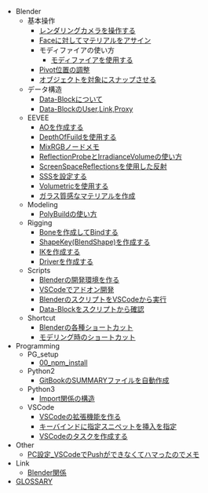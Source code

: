 - Blender
  - 基本操作
    - [レンダリングカメラを操作する](docs/10_Blender/basic_operation/blender_render_cam.md)
    - [Faceに対してマテリアルをアサイン](docs/10_Blender/basic_operation/face_assign.md)
    - モディファイアの使い方
      - [モディファイアを使用する](docs/10_Blender/basic_operation/modifier/00_start_modifier.md)
    - [Pivot位置の調整](docs/10_Blender/basic_operation/object_pivot.md)
    - [オブジェクトを対象にスナップさせる](docs/10_Blender/basic_operation/snap_object.md)
  - データ構造
    - [Data-Blockについて](docs/10_Blender/data_structure/data_block.md)
    - [Data-BlockのUser,Link,Proxy](docs/10_Blender/data_structure/user_link_proxy.md)
  - EEVEE
    - [AOを作成する](docs/10_Blender/EEVEE/AOを作成する.md)
    - [DepthOfFuildを使用する](docs/10_Blender/EEVEE/DepthOfFuildを使用する.md)
    - [MixRGBノードメモ](docs/10_Blender/EEVEE/MixRGBノードメモ.md)
    - [ReflectionProbeとIrradianceVolumeの使い方](docs/10_Blender/EEVEE/ReflectionProbeとIrradianceVolumeの使い方.md)
    - [ScreenSpaceReflectionsを使用した反射](docs/10_Blender/EEVEE/ScreenSpaceReflectionsを使用した反射.md)
    - [SSSを設定する](docs/10_Blender/EEVEE/SSSを設定する.md)
    - [Volumetricを使用する](docs/10_Blender/EEVEE/Volumetricを使用する.md)
    - [ガラス質感なマテリアルを作成](docs/10_Blender/EEVEE/ガラス質感なマテリアルを作成.md)
  - Modeling
    - [PolyBuildの使い方](docs/10_Blender/Modeling/poly_build.md)
  - Rigging
    - [Boneを作成してBindする](docs/10_Blender/Rigging/00_create_Armature.md)
    - [ShapeKey(BlendShape)を作成する](docs/10_Blender/Rigging/blend_shape.md)
    - [IKを作成する](docs/10_Blender/Rigging/create_ik.md)
    - [Driverを作成する](docs/10_Blender/Rigging/drivers.md)
  - Scripts
    - [Blenderの開発環境を作る](docs/10_Blender/Scripts/00_VS_code_blender.md)
    - [VSCodeでアドオン開発](docs/10_Blender/Scripts/01_VSCode_addon.md)
    - [BlenderのスクリプトをVSCodeから実行](docs/10_Blender/Scripts/05_VSCode_send_script.md)
    - [Data-Blockをスクリプトから確認](docs/10_Blender/Scripts/10_Data_block_access.md)
  - Shortcut
    - [Blenderの各種ショートカット](docs/10_Blender/Shortcut/blender_shortcut.md)
    - [モデリング時のショートカット](docs/10_Blender/Shortcut/blender_short_cut_modeling.md)
- Programming
  - PG_setup
    - [00_npm_install](docs/10_Programming/PG_setup/00_npm_install.md)
  - Python2
    - [GitBookのSUMMARYファイルを自動作成](docs/10_Programming/Python2/gitbook_create_summary.md)
  - Python3
    - [Import関係の構造](docs/10_Programming/Python3/py_import.md)
  - VSCode
    - [VSCodeの拡張機能を作る](docs/10_Programming/VSCode/VSCode_extension.md)
    - [キーバインドに指定スニペットを挿入を指定](docs/10_Programming/VSCode/VSCode_snippet_sc.md)
    - [VSCodeのタスクを作成する](docs/10_Programming/VSCode/VSCode_task.md)
- Other
  - [PC設定_VSCodeでPushができなくてハマったのでメモ](docs/98_Other/PC設定_VSCodeでPushができなくてハマったのでメモ.md)
- Link
  - [Blender関係](docs/99_Link/Blender関係.md)
- [GLOSSARY](docs/GLOSSARY.md)